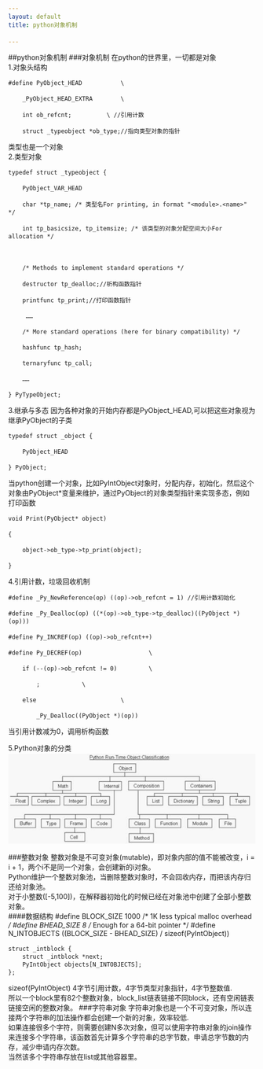 ```yaml
---
layout: default
title: python对象机制

---
```

##python对象机制
###对象机制
在python的世界里，一切都是对象  
1.对象头结构  

	#define PyObject_HEAD           \
	
	    _PyObject_HEAD_EXTRA        \
	
	    int ob_refcnt;          \ //引用计数
	
	    struct _typeobject *ob_type;//指向类型对象的指针

类型也是一个对象  
2.类型对象   

	typedef struct _typeobject {
	
	    PyObject_VAR_HEAD 
	
	    char *tp_name; /* 类型名For printing, in format "<module>.<name>" */
	
	    int tp_basicsize, tp_itemsize; /* 该类型的对象分配空间大小For allocation */
	
	 
	
	    /* Methods to implement standard operations */
	
	    destructor tp_dealloc;//析构函数指针
	
	    printfunc tp_print;//打印函数指针
	
	     ……
	
	    /* More standard operations (here for binary compatibility) */
	
	    hashfunc tp_hash;
	
	    ternaryfunc tp_call;
	
	    ……
	
	} PyTypeObject;

3.继承与多态
因为各种对象的开始内存都是PyObject_HEAD,可以把这些对象视为继承PyObject的子类  

	typedef struct _object { 
	
	    PyObject_HEAD 
	
	} PyObject;  

当python创建一个对象，比如PyIntObject对象时，分配内存，初始化，然后这个对象由PyObject*变量来维护，通过PyObject的对象类型指针来实现多态，例如打印函数  
  

	void Print(PyObject* object) 
	
	{ 
	
	    object->ob_type->tp_print(object); 
	
	} 

4.引用计数，垃圾回收机制 

	#define _Py_NewReference(op) ((op)->ob_refcnt = 1) //引用计数初始化
	
	#define _Py_Dealloc(op) ((*(op)->ob_type->tp_dealloc)((PyObject *)(op))) 
	
	#define Py_INCREF(op) ((op)->ob_refcnt++) 
	
	#define Py_DECREF(op)                   \ 
	
	    if (--(op)->ob_refcnt != 0)         \ 
	
	        ;            \ 
	
	    else                        \ 
	
	        _Py_Dealloc((PyObject *)(op)) 


当引用计数减为0，调用析构函数  

5.Python对象的分类  
![](https://github.com/garydai/garydai.github.com/raw/master/_posts/pic/python_object.PNG)

###整数对象
整数对象是不可变对象(mutable)，即对象内部的值不能被改变，i = i + 1，两个i不是同一个对象，会创建新的i对象。  
Python维护一个整数对象池，当删除整数对象时，不会回收内存，而把该内存归还给对象池。  
对于小整数([-5,100])，在解释器初始化的时候已经在对象池中创建了全部小整数对象。  
####数据结构
	#define BLOCK_SIZE  1000    /* 1K less typical malloc overhead */
	#define BHEAD_SIZE  8   /* Enough for a 64-bit pointer */
	#define N_INTOBJECTS    ((BLOCK_SIZE - BHEAD_SIZE) / sizeof(PyIntObject))

	struct _intblock {
	    struct _intblock *next;
	    PyIntObject objects[N_INTOBJECTS];
	};

sizeof(PyIntObject) 4字节引用计数，4字节类型对象指针，4字节整数值.  
所以一个block里有82个整数对象，block_list链表链接不同block，还有空闲链表链接空闲的整数对象。
###字符串对象
字符串对象也是一个不可变对象，所以连接两个字符串的加法操作都会创建一个新的对象，效率较低.   
如果连接很多个字符，则需要创建N多次对象，但可以使用字符串对象的join操作来连接多个字符串，该函数首先计算多个字符串的总字节数，申请总字节数的内存，减少申请内存次数。  
当然该多个字符串存放在list或其他容器里。  






